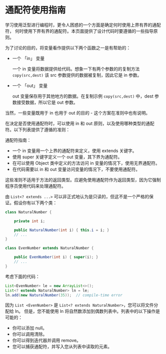 # 通配符使用指南

学习使用泛型进行编程时，更令人困惑的一个方面是确定何时使用上界有界的通配符，
何时使用下界有界的通配符。本页面提供了设计代码时要遵循的一些指导原则。

为了讨论的目的，将变量看作提供以下两个函数之一是有帮助的：

* 一个 「in」 变量

    一个 in 变量将数据提供给代码。想象一下有两个参数的的复制方法 `copy(src,dest)`
    该 src 参数提供的数据被复制，因此它是 in 参数。

* 一个 「out」 变量

    out 变量保存用于其他地方的数据。在复制示例 `copy(src,dest)` 中，dest 参数接受数据，所以它是 out 参数。

当然，一些变量既用于 in 也用于 out 的目的 - 这个方案在准则中也有说明。

在决定是否使用通配符时，可以使用 in 和 out 原则，以及使用哪种类型的通配符。以下列表提供了遵循的准则：

通配符指南：

* 一个 in 变量用一个上界的通配符来定义，使用 extends 关键字。
* 使用 super 关键字定义一个 out 变量，其下界为通配符。
* 在可以使用 Object 类中定义的方法访问 in 变量的情况下，使用无界通配符。
* 在代码需要以 in 和 out 变量访问变量的情况下，不要使用通配符。

这些准则不适用于方法的返回类型。应避免使用通配符作为返回类型，因为它强制程序员使用代码来处理通配符。

由 `List<? extends ...>` 可以非正式地认为是只读的，但这不是一个严格的保证。假设你有以下两个类：

```java
class NaturalNumber {

    private int i;

    public NaturalNumber(int i) { this.i = i; }
    // ...
}

class EvenNumber extends NaturalNumber {

    public EvenNumber(int i) { super(i); }
    // ...
}
```

考虑下面的代码：

```java
List<EvenNumber> le = new ArrayList<>();
List<? extends NaturalNumber> ln = le;
ln.add(new NaturalNumber(35));  // compile-time error
```

因为 `List <EvenNumber>` 是 `List<? extends NaturalNumber>`，您可以将文件分配给 ln。
 但是，您不能使用 ln 将自然数添加到偶数列表中。列表中的以下操作是可能的：

* 你可以添加 null。
* 你可以调用清除。
* 你可以得到迭代器并调用 remove。
* 您可以捕获通配符，并写入您从列表中读取的元素。
